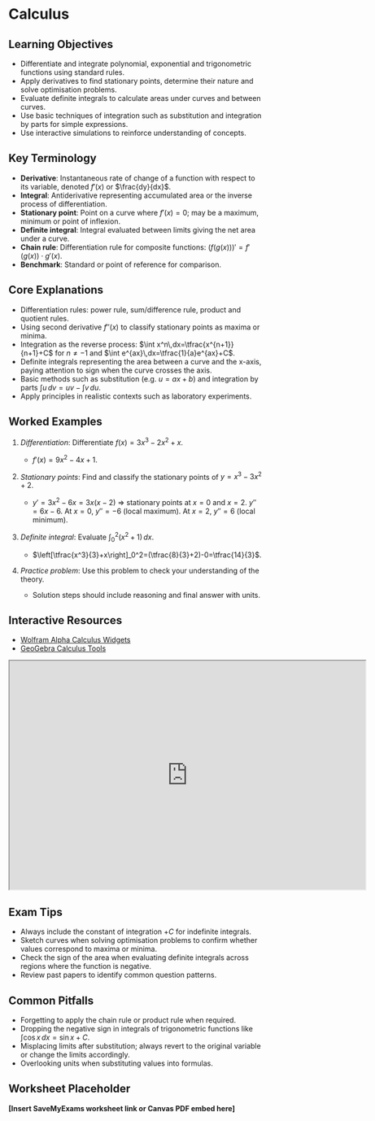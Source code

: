 # Calculus

## Learning Objectives
- Differentiate and integrate polynomial, exponential and trigonometric functions using standard rules.
- Apply derivatives to find stationary points, determine their nature and solve optimisation problems.
- Evaluate definite integrals to calculate areas under curves and between curves.
- Use basic techniques of integration such as substitution and integration by parts for simple expressions.
- Use interactive simulations to reinforce understanding of concepts.

## Key Terminology
- **Derivative**: Instantaneous rate of change of a function with respect to its variable, denoted $f'(x)$ or $\frac{dy}{dx}$.
- **Integral**: Antiderivative representing accumulated area or the inverse process of differentiation.
- **Stationary point**: Point on a curve where $f'(x)=0$; may be a maximum, minimum or point of inflexion.
- **Definite integral**: Integral evaluated between limits giving the net area under a curve.
- **Chain rule**: Differentiation rule for composite functions: $(f(g(x)))' = f'(g(x))\cdot g'(x)$.
- **Benchmark**: Standard or point of reference for comparison.

## Core Explanations
- Differentiation rules: power rule, sum/difference rule, product and quotient rules.
- Using second derivative $f''(x)$ to classify stationary points as maxima or minima.
- Integration as the reverse process: $\int x^n\,dx=\tfrac{x^{n+1}}{n+1}+C$ for $n\ne-1$ and $\int e^{ax}\,dx=\tfrac{1}{a}e^{ax}+C$.
- Definite integrals representing the area between a curve and the x-axis, paying attention to sign when the curve crosses the axis.
- Basic methods such as substitution (e.g. $u=ax+b$) and integration by parts $\int u\,dv=uv-\int v\,du$.
- Apply principles in realistic contexts such as laboratory experiments.

## Worked Examples
1. *Differentiation*: Differentiate $f(x)=3x^3-2x^2+x$.
   - $f'(x)=9x^2-4x+1$.
2. *Stationary points*: Find and classify the stationary points of $y=x^3-3x^2+2$.
   - $y'=3x^2-6x=3x(x-2)$ ⇒ stationary points at $x=0$ and $x=2$. $y''=6x-6$. At $x=0$, $y''=-6$ (local maximum). At $x=2$, $y''=6$ (local minimum).
3. *Definite integral*: Evaluate $\int_0^2 (x^2+1)\,dx$.
   - $\left[\tfrac{x^3}{3}+x\right]_0^2=(\tfrac{8}{3}+2)-0=\tfrac{14}{3}$.

4. *Practice problem*: Use this problem to check your understanding of the theory.
   - Solution steps should include reasoning and final answer with units.
## Interactive Resources
- [Wolfram Alpha Calculus Widgets](https://www.wolframalpha.com/widgets/view.jsp?id=8dbc63ab0817797b06b9a8ab405b84a0)
- [GeoGebra Calculus Tools](https://www.geogebra.org/m/GUvT8mJw)
<iframe src="https://www.desmos.com/calculator/cizicqg1yp?embed" width="700" height="450" title="Interactive simulation" loading="lazy"></iframe>

## Exam Tips
- Always include the constant of integration $+C$ for indefinite integrals.
- Sketch curves when solving optimisation problems to confirm whether values correspond to maxima or minima.
- Check the sign of the area when evaluating definite integrals across regions where the function is negative.
- Review past papers to identify common question patterns.

## Common Pitfalls
- Forgetting to apply the chain rule or product rule when required.
- Dropping the negative sign in integrals of trigonometric functions like $\int \cos x \,dx = \sin x + C$.
- Misplacing limits after substitution; always revert to the original variable or change the limits accordingly.
- Overlooking units when substituting values into formulas.

## Worksheet Placeholder
**[Insert SaveMyExams worksheet link or Canvas PDF embed here]**
